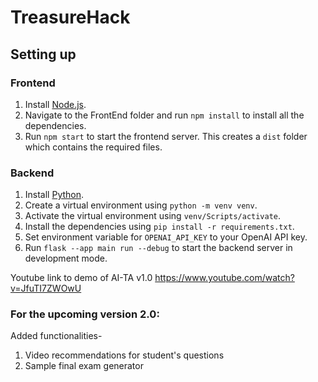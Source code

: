 # TreasureHack

## Setting up
### Frontend
1. Install [Node.js](https://nodejs.org/en/download/).
2. Navigate to the FrontEnd folder and run `npm install` to install all the dependencies.
3. Run `npm start` to start the frontend server. This creates a `dist` folder which contains the required files.

### Backend
1. Install [Python](https://www.python.org/downloads/).
2. Create a virtual environment using `python -m venv venv`.
3. Activate the virtual environment using `venv/Scripts/activate`.
4. Install the dependencies using `pip install -r requirements.txt`.
5. Set environment variable for `OPENAI_API_KEY` to your OpenAI API key.
6. Run `flask --app main run --debug` to start the backend server in development mode.



Youtube link to demo of AI-TA v1.0 https://www.youtube.com/watch?v=JfuTI7ZWOwU


### For the upcoming version 2.0:

Added functionalities- 

1. Video recommendations for student's questions
2. Sample final exam generator
